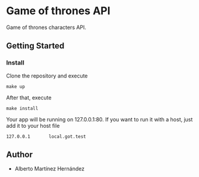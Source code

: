 # Game of thrones API

Game of thrones characters API.

## Getting Started

### Install

Clone the repository and execute
```
make up
```
After that, execute
```
make install
```

Your app will be running on 127.0.0.1:80. If you want to run it with a host, just add it to your host file
```
127.0.0.1       local.got.test
```

## Author
- Alberto Martínez Hernández
